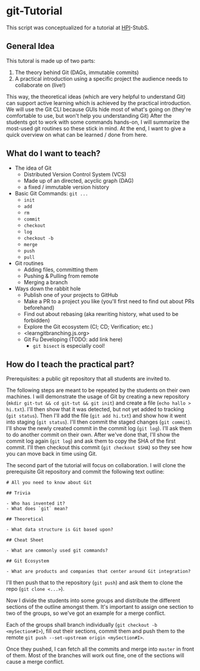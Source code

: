 # git-Tutorial

This script was conceptualized for a tutorial at [HPI](https://hpi.de)-StubS.

## General Idea

This tutoral is made up of two parts:

1. The theory behind Git (DAGs, immutable commits)
2. A practical introduction using a specific project the audience needs to collaborate on (live!)

This way, the theoretical ideas (which are very helpful to understand Git) can support active learning which is achieved by the practical introduction.
We will use the Git CLI because GUIs hide most of what's going on (they're comfortable to use, but won't help you understanding Git)
After the students got to work with some commands hands-on, I will summarize the most-used git routines so these stick in mind.
At the end, I want to give a quick overview on what can be learned / done from here.

## What do I want to teach?

- The idea of Git
  - Distributed Version Control System (VCS)
  - Made up of an directed, acyclic graph (DAG)
  - a fixed / immutable version history
- Basic Git Commands: `git ...`
  - `init`
  - `add`
  - `rm`
  - `commit`
  - `checkout`
  - `log`
  - `checkout -b`
  - `merge`
  - `push`
  - `pull`
- Git routines
  - Adding files, committing them
  - Pushing & Pulling from remote
  - Merging a branch
- Ways down the rabbit hole
  - Publish one of your projects to GitHub
  - Make a PR to a project you like (you'll first need to find out about PRs beforehand)
  - Find out about rebasing (aka rewriting history, what used to be forbidden)
  - Explore the Git ecosystem (CI; CD; Verification; etc.)
  - <learngitbranching.js.org>
  - Git Fu Developing (TODO: add link here)
    - `git bisect` is especially cool!

## How do I teach the practical part?

Prerequisites: a public git repository that all students are invited to.

The following steps are meant to be repeated by the students on their own machines.
I will demonstrate the usage of Git by creating a new repository (`mkdir git-tut && cd git-tut && git init`) and create a file (`echo hallo > hi.txt`).
I'll then show that it was detected, but not yet added to tracking (`git status`).
Then I'll add the file (`git add hi.txt`) and show how it went into staging (`git status`).
I'll then commit the staged changes (`git commit`).
I'll show the newly created commit in the commit log (`git log`).
I'll ask them to do another commit on their own.
After we've done that, I'll show the commit log again (`git log`) and ask them to copy the SHA of the first commit.
I'll then checkout this commit (`git checkout $SHA`) so they see how you can move back in time using Git.

The second part of the tutorial will focus on collaboration.
I will clone the prerequisite Git repository and commit the following text outline:

```
# All you need to know about Git

## Trivia

- Who has invented it?
- What does `git` mean?

## Theoretical

- What data structure is Git based upon?

## Cheat Sheet

- What are commonly used git commands?

## Git Ecosystem

- What are products and companies that center around Git integration?
```

I'll then push that to the repository (`git push`) and ask them to clone the repo (`git clone <...>`).

Now I divide the students into some groups and distribute the different sections of the outline amongst them.
It's important to assign one section to two of the groups, so we've got an example for a merge conflict.

Each of the groups shall branch individually (`git checkout -b <mySection#I>`), fill out their sections, commit them and push them to the remote `git push --set-upstream origin <mySection#I>`.

Once they pushed, I can fetch all the commits and merge into `master` in front of them.
Most of the branches will work out fine, one of the sections will cause a merge conflict.
